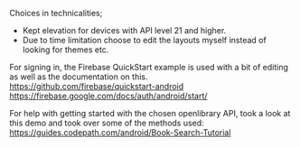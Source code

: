 Choices in technicalities;
- Kept elevation for devices with API level 21 and higher.
- Due to time limitation choose to edit the layouts myself instead of looking for themes etc.

For signing in, the Firebase QuickStart example is used with a bit of editing as well as the documentation on this.
https://github.com/firebase/quickstart-android
https://firebase.google.com/docs/auth/android/start/

For help with getting started with the chosen openlibrary API, took a look at this demo and took over some of the methods used:
https://guides.codepath.com/android/Book-Search-Tutorial
